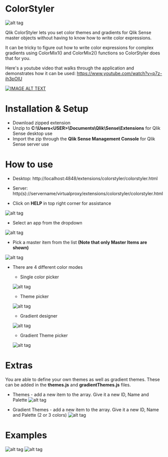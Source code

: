 # ColorStyler

![alt tag](https://raw.githubusercontent.com/johsund/ColorStyler/master/img/Map_GradientTheme.png)

Qlik ColorStyler lets you set color themes and gradients for Qlik Sense master objects without having to know how to write color expressions.

It can be tricky to figure out how to write color expressions for complex gradients using ColorMix1() and ColorMix2() functions so ColorStyler does that for you.

Here's a youtube video that walks through the application and demonstrates how it can be used:
https://www.youtube.com/watch?v=p7z-ih3pOIU

[![IMAGE ALT TEXT](https://img.youtube.com/vi/p7z-ih3pOIU/0.jpg)](https://www.youtube.com/watch?v=p7z-ih3pOIU "ColorStyler")

# Installation & Setup

 * Download zipped extension
 * Unzip to __C:\Users\<USER>\Documents\Qlik\Sense\Extensions__ for Qlik Sense desktop use
 * Import the zip through the __Qlik Sense Management Console__ for Qlik Sense server use
 
 
 # How to use
 
  * Desktop: http://localhost:4848/extensions/colorstyler/colorstyler.html
  * Server: http(s)://servername/virtualproxy/extensions/colorstyler/colorstyler.html
 
  * Click on __HELP__ in top right corner for assistance
  
  ![alt tag](https://raw.githubusercontent.com/johsund/ColorStyler/master/img/HelpView.png)
  
  * Select an app from the dropdown
  
  ![alt tag](https://raw.githubusercontent.com/johsund/ColorStyler/master/img/AppDropdown.png)
  
  * Pick a master item from the list __(Note that only Master Items are shown)__
  
  ![alt tag](https://raw.githubusercontent.com/johsund/ColorStyler/master/img/MasterItemDescription.png)
  
  * There are 4 different color modes
  
    * Single color picker
    
    ![alt tag](https://raw.githubusercontent.com/johsund/ColorStyler/master/img/SingleColor.png)
    
    * Theme picker
    
    ![alt tag](https://raw.githubusercontent.com/johsund/ColorStyler/master/img/Themes.png)
    
    * Gradient designer
    
    ![alt tag](https://raw.githubusercontent.com/johsund/ColorStyler/master/img/Gradient.png)
    
    * Gradient Theme picker
    
    ![alt tag](https://raw.githubusercontent.com/johsund/ColorStyler/master/img/GradientThemes.png)

# Extras

You are able to define your own themes as well as gradient themes.
These can be added in the __themes.js__ and __gradientThemes.js__ files.

* Themes - add a new item to the array. Give it a new ID, Name and Palette
![alt tag](https://raw.githubusercontent.com/johsund/ColorStyler/master/img/ThemeEdit.png)

* Gradient Themes - add a new item to the array. Give it a new ID, Name and Palette (2 or 3 colors)
![alt tag](https://raw.githubusercontent.com/johsund/ColorStyler/master/img/GradientThemeEdit.png)

# Examples
![alt tag](https://raw.githubusercontent.com/johsund/ColorStyler/master/img/PieChart_Theme.png)
![alt tag](https://raw.githubusercontent.com/johsund/ColorStyler/master/img/Treemap_Theme.png)

  
